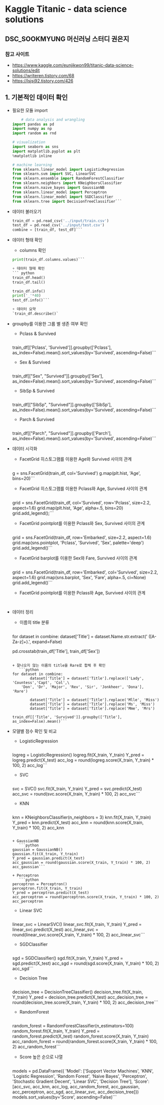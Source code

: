 # Kaggle Titanic - data science solutions
## DSC_SOOKMYUNG 머신러닝 스터디 권은지

### 참고 사이트
+ https://www.kaggle.com/eunjikwon99/titanic-data-science-solutions/edit
+ https://writeren.tistory.com/68
+ https://lsjsj92.tistory.com/426

## 1. 기본적인 데이터 확인
+ 필요한 모듈 import 
    ``` python
    	# data analysis and wrangling
	import pandas as pd
	import numpy as np
	import random as rnd

	# visualization
	import seaborn as sns
	import matplotlib.pyplot as plt
	%matplotlib inline

	# machine learning
	from sklearn.linear_model import LogisticRegression
	from sklearn.svm import SVC, LinearSVC
	from sklearn.ensemble import RandomForestClassifier
	from sklearn.neighbors import KNeighborsClassifier
	from sklearn.naive_bayes import GaussianNB
	from sklearn.linear_model import Perceptron
	from sklearn.linear_model import SGDClassifier
	from sklearn.tree import DecisionTreeClassifier```

+ 데이터 불러오기
    ``` python
	train_df = pd.read_csv('../input/train.csv')
	test_df = pd.read_csv('../input/test.csv')
	combine = [train_df, test_df]```

+ 데이터 형태 확인
    + columns 확인
    ```python
	print(train_df.columns.values)```

    + 데이터 형태 확인
    ``` python
	train_df.head()
	train_df.tail()

	train_df.info()
	print('_'*40)
	test_df.info()```

    + 데이터 요약
	`train_df.describe()`


+ groupby를 이용한 그룹 별 생존 여부 확인
    + Pclass & Survived
       ``` python
	train_df[['Pclass', 'Survived']].groupby(['Pclass'], as_index=False).mean().sort_values(by='Survived', ascending=False)```

    + Sex & Survived
       ``` ptyhon
	train_df[["Sex", "Survived"]].groupby(['Sex'], as_index=False).mean().sort_values(by='Survived', ascending=False)```

    + SibSp & Survived
       ``` ptyhon
	train_df[["SibSp", "Survived"]].groupby(['SibSp'], as_index=False).mean().sort_values(by='Survived', ascending=False)```

    + Parch & Survived
       ```ptyhon
	train_df[["Parch", "Survived"]].groupby(['Parch'], as_index=False).mean().sort_values(by='Survived', ascending=False)```

+ 데이터 시각화
    + FacetGrid 히스토그램를 이용한 Age와 Survived 사이의 관계
       ```python
	g = sns.FacetGrid(train_df, col='Survived')
	g.map(plt.hist, 'Age', bins=20)```

    + FacetGrid 히스토그램를 이용한 Pclass와 Age, Survived 사이의 관계
       ```python
	grid = sns.FacetGrid(train_df, col='Survived', row='Pclass', size=2.2, aspect=1.6)
	grid.map(plt.hist, 'Age', alpha=.5, bins=20)
	grid.add_legend();```

    + FacetGrid pointplot를 이용한 Pclass와 Sex, Survived 사이의 관계
       ```python
	grid = sns.FacetGrid(train_df, row='Embarked', size=2.2, aspect=1.6)
	grid.map(sns.pointplot, 'Pclass', 'Survived', 'Sex', palette='deep')
	grid.add_legend()```

    + FacetGrid barplot를 이용한 Sex와 Fare, Survived 사이의 관계
       ```python
	grid = sns.FacetGrid(train_df, row='Embarked', col='Survived', size=2.2, aspect=1.6)
	grid.map(sns.barplot, 'Sex', 'Fare', alpha=.5, ci=None)
	grid.add_legend()```

    + FacetGrid pointplot를 이용한 Pclass와 Age, Survived 사이의 관계
       ```python
	```

+ 데이터 정리
    + 이름의 title 분류
       ```python
	for dataset in combine:
    	   dataset['Title'] = dataset.Name.str.extract(' ([A-Za-z]+)\.', expand=False)

	pd.crosstab(train_df['Title'], train_df['Sex'])
	```

    + 잘나오지 않는 이름의 title을 Rare로 합체 후 확인
       ```python
	for dataset in combine:
    	    dataset['Title'] = dataset['Title'].replace(['Lady', 'Countess','Capt', 'Col',\
 	    'Don', 'Dr', 'Major', 'Rev', 'Sir', 'Jonkheer', 'Dona'], 'Rare')

    	    dataset['Title'] = dataset['Title'].replace('Mlle', 'Miss')
    	    dataset['Title'] = dataset['Title'].replace('Ms', 'Miss')
    	    dataset['Title'] = dataset['Title'].replace('Mme', 'Mrs')
    
	train_df[['Title', 'Survived']].groupby(['Title'], as_index=False).mean()```

+ 모델별 점수 확인 및 비교
    + LogisticRegression
       ```python
	logreg = LogisticRegression()
	logreg.fit(X_train, Y_train)
	Y_pred = logreg.predict(X_test)
	acc_log = round(logreg.score(X_train, Y_train) * 100, 2)
	acc_log```

    + SVC
       ```python
	svc = SVC()
	svc.fit(X_train, Y_train)
	Y_pred = svc.predict(X_test)
	acc_svc = round(svc.score(X_train, Y_train) * 100, 2)
	acc_svc```

    + KNN
       ```python
	knn = KNeighborsClassifier(n_neighbors = 3)
	knn.fit(X_train, Y_train)
	Y_pred = knn.predict(X_test)
	acc_knn = round(knn.score(X_train, Y_train) * 100, 2)
	acc_knn
	```

    + GaussianNB
       ```python
	gaussian = GaussianNB()
	gaussian.fit(X_train, Y_train)
	Y_pred = gaussian.predict(X_test)
	acc_gaussian = round(gaussian.score(X_train, Y_train) * 100, 2)
	acc_gaussian```

    + Perceptron
       ```python
	perceptron = Perceptron()
	perceptron.fit(X_train, Y_train)
	Y_pred = perceptron.predict(X_test)
	acc_perceptron = round(perceptron.score(X_train, Y_train) * 100, 2)
	acc_perceptron
	```

    + Linear SVC
       ```python
	linear_svc = LinearSVC()
	linear_svc.fit(X_train, Y_train)
	Y_pred = linear_svc.predict(X_test)
	acc_linear_svc = round(linear_svc.score(X_train, Y_train) * 100, 2)
	acc_linear_svc```

    + SGDClassifier
       ```python
	sgd = SGDClassifier()
	sgd.fit(X_train, Y_train)
	Y_pred = sgd.predict(X_test)
	acc_sgd = round(sgd.score(X_train, Y_train) * 100, 2)
	acc_sgd```

    + Decision Tree
       ```python
	decision_tree = DecisionTreeClassifier()
	decision_tree.fit(X_train, Y_train)
	Y_pred = decision_tree.predict(X_test)
	acc_decision_tree = round(decision_tree.score(X_train, Y_train) * 100, 2)
	acc_decision_tree```

    + RandomForest
       ```python
	random_forest = RandomForestClassifier(n_estimators=100)
	random_forest.fit(X_train, Y_train)
	Y_pred = random_forest.predict(X_test)
	random_forest.score(X_train, Y_train)
	acc_random_forest = round(random_forest.score(X_train, Y_train) * 100, 2)
	acc_random_forest```

    + Score 높은 순으로 나열
       ```python
	models = pd.DataFrame({
    	    'Model': ['Support Vector Machines', 'KNN', 'Logistic Regression', 
              	    'Random Forest', 'Naive Bayes', 'Perceptron', 
              	    'Stochastic Gradient Decent', 'Linear SVC', 
              	    'Decision Tree'],
    	    'Score': [acc_svc, acc_knn, acc_log, 
              	  acc_random_forest, acc_gaussian, acc_perceptron, 
              	  acc_sgd, acc_linear_svc, acc_decision_tree]})
	models.sort_values(by='Score', ascending=False)```
    